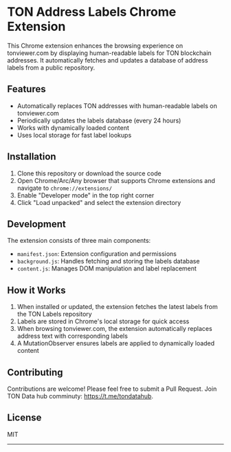 # TON Address Labels Chrome Extension

This Chrome extension enhances the browsing experience on tonviewer.com by displaying human-readable labels for TON blockchain addresses. It automatically fetches and updates a database of address labels from a public repository.

## Features

- Automatically replaces TON addresses with human-readable labels on tonviewer.com
- Periodically updates the labels database (every 24 hours)
- Works with dynamically loaded content
- Uses local storage for fast label lookups

## Installation

1. Clone this repository or download the source code
2. Open Chrome/Arc/Any browser that supports Chrome extensions and navigate to `chrome://extensions/`
3. Enable "Developer mode" in the top right corner
4. Click "Load unpacked" and select the extension directory

## Development

The extension consists of three main components:

- `manifest.json`: Extension configuration and permissions
- `background.js`: Handles fetching and storing the labels database
- `content.js`: Manages DOM manipulation and label replacement

## How it Works

1. When installed or updated, the extension fetches the latest labels from the TON Labels repository
2. Labels are stored in Chrome's local storage for quick access
3. When browsing tonviewer.com, the extension automatically replaces address text with corresponding labels
4. A MutationObserver ensures labels are applied to dynamically loaded content

## Contributing

Contributions are welcome! Please feel free to submit a Pull Request. Join TON Data hub comminuty: https://t.me/tondatahub.

## License

MIT

----